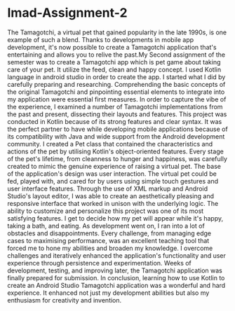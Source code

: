 # Imad-Assignment-2
The Tamagotchi, a virtual pet that gained popularity in the late 1990s, is one example of such a blend. Thanks to developments in mobile app development, it's now possible to create a Tamagotchi application that's entertaining and allows you to relive the past.My Second assignment of the semester was to create a Tamagotchi app which is pet game about taking care of your pet. It utilize the feed, clean and happy concept. I used Kotlin language in android studio in order to create the app. 
I started what I did by carefully preparing and researching. Comprehending the basic concepts of the original Tamagotchi and pinpointing essential elements to integrate into my application were essential first measures. In order to capture the vibe of the experience, I examined a number of Tamagotchi implementations from the past and present, dissecting their layouts and features. This project was conducted in Kotlin because of its strong features and clear syntax. It was the perfect partner to have while developing mobile applications because of its compatibility with Java and wide support from the Android development community.
I created a Pet class that contained the characteristics and actions of the pet by utilising Kotlin's object-oriented features. Every stage of the pet's lifetime, from cleanness to hunger and happiness, was carefully created to mimic the genuine experience of raising a virtual pet. The base of the application's design was user interaction. The virtual pet could be fed, played with, and cared for by users using simple touch gestures and user interface features. Through the use of XML markup and Android Studio's layout editor, I was able to create an aesthetically pleasing and responsive interface that worked in unison with the underlying logic.
The ability to customize and personalize this project was one of its most satisfying features. I get to decide how my pet will appear while it's happy, taking a bath, and eating. As development went on, I ran into a lot of obstacles and disappointments. Every challenge, from managing edge cases to maximising performance, was an excellent teaching tool that forced me to hone my abilities and broaden my knowledge. I overcome challenges and iteratively enhanced the application's functionality and user experience through persistence and experimentation.
Weeks of development, testing, and improving later, the Tamagotchi application was finally prepared for submission.
In conclusion, learning how to use Kotlin to create an Android Studio Tamagotchi application was a wonderful and hard experience. It enhanced not just my development abilities but also my enthusiasm for creativity and invention.
